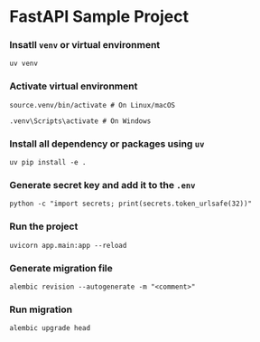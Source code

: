 # FastAPI Sample Project

### Insatll `venv` or virtual environment
```
uv venv
```

### Activate virtual environment
```
source.venv/bin/activate # On Linux/macOS
```
```
.venv\Scripts\activate # On Windows
```

### Install all dependency or packages using `uv`
```
uv pip install -e .
```

### Generate secret key and add it to the `.env`
```
python -c "import secrets; print(secrets.token_urlsafe(32))"
```

### Run the project
```
uvicorn app.main:app --reload
```

### Generate migration file
```
alembic revision --autogenerate -m "<comment>"
```

### Run migration
```
alembic upgrade head
```